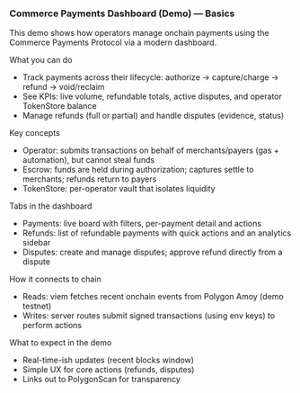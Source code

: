 ### Commerce Payments Dashboard (Demo) — Basics

This demo shows how operators manage onchain payments using the Commerce Payments Protocol via a modern dashboard.

What you can do
- Track payments across their lifecycle: authorize → capture/charge → refund → void/reclaim
- See KPIs: live volume, refundable totals, active disputes, and operator TokenStore balance
- Manage refunds (full or partial) and handle disputes (evidence, status)

Key concepts
- Operator: submits transactions on behalf of merchants/payers (gas + automation), but cannot steal funds
- Escrow: funds are held during authorization; captures settle to merchants; refunds return to payers
- TokenStore: per-operator vault that isolates liquidity

Tabs in the dashboard
- Payments: live board with filters, per-payment detail and actions
- Refunds: list of refundable payments with quick actions and an analytics sidebar
- Disputes: create and manage disputes; approve refund directly from a dispute

How it connects to chain
- Reads: viem fetches recent onchain events from Polygon Amoy (demo testnet)
- Writes: server routes submit signed transactions (using env keys) to perform actions

What to expect in the demo
- Real-time-ish updates (recent blocks window)
- Simple UX for core actions (refunds, disputes)
- Links out to PolygonScan for transparency 